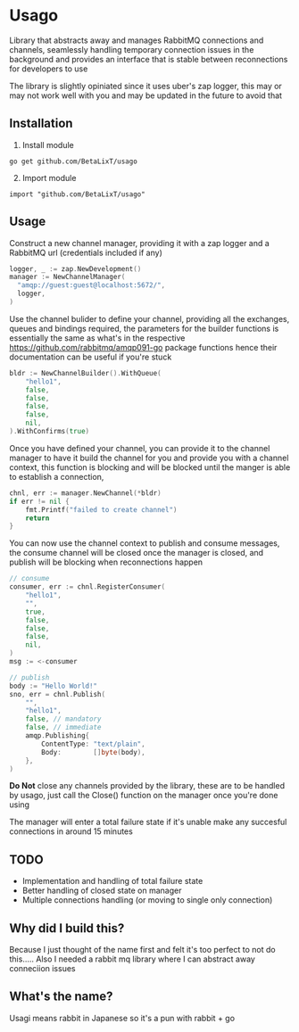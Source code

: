 # Usago
Library that abstracts away and manages RabbitMQ connections and channels,
seamlessly handling temporary connection issues in the background and provides
an interface that is stable between reconnections for developers to use

The library is slightly opiniated since it uses uber's zap logger, this may or
may not work well with you and may be updated in the future to avoid that

## Installation
1. Install module
```
go get github.com/BetaLixT/usago
```
2. Import module 
```
import "github.com/BetaLixT/usago"
```

## Usage
Construct a new channel manager, providing it with a zap logger and a RabbitMQ
url (credentials included if any)
```go
logger, _ := zap.NewDevelopment()
manager := NewChannelManager(
  "amqp://guest:guest@localhost:5672/",
  logger,
)
```

Use the channel bulider to define your channel, providing all the exchanges,
queues and bindings required, the parameters for the builder functions is
essentially the same as what's in the respective
https://github.com/rabbitmq/amqp091-go package functions hence their
documentation can be useful if you're stuck
```go
bldr := NewChannelBuilder().WithQueue(
	"hello1",
	false,
	false,
	false,
	false,
	nil,
).WithConfirms(true)	
```

Once you have defined your channel, you can provide it to the channel manager
to have it build the channel for you and provide you with a channel context,
this function is blocking and will be blocked until the manger is able to 
establish a connection,
```go
chnl, err := manager.NewChannel(*bldr)
if err != nil {
	fmt.Printf("failed to create channel")
	return
}
```

You can now use the channel context to publish and consume messages, the consume
channel will be closed once the manager is closed, and publish will be blocking
when reconnections happen
```go
// consume
consumer, err := chnl.RegisterConsumer(
	"hello1",
	"",
	true,
	false,
	false,
	false,
	nil,
)
msg := <-consumer

// publish
body := "Hello World!"
sno, err = chnl.Publish(
	"",
	"hello1",
	false, // mandatory
	false, // immediate
	amqp.Publishing{
		ContentType: "text/plain",
		Body:        []byte(body),
	},
)
```

**Do Not** close any channels provided by the library, these are to be handled
by usago, just call the Close() function on the manager once you're done using

The manager will enter a total failure state if it's unable make any succesful
connections in around 15 minutes

## TODO
* Implementation and handling of total failure state
* Better handling of closed state on manager
* Multiple connections handling (or moving to single only connection)

## Why did I build this?
Because I just thought of the name first and felt it's too perfect to not do
this..... Also I needed a rabbit mq library where I can abstract away conneciion
issues

## What's the name?
Usagi means rabbit in Japanese so it's a pun with rabbit + go
